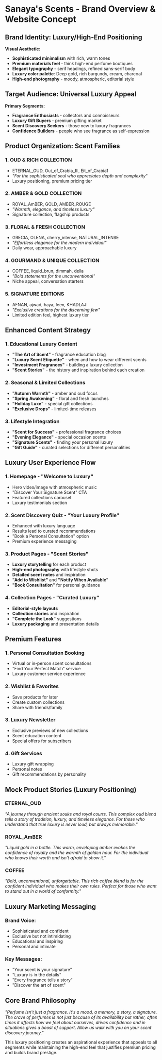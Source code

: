 # Sanaya's Scents - Brand Overview & Website Concept

## Brand Identity: Luxury/High-End Positioning

**Visual Aesthetic:**
- **Sophisticated minimalism** with rich, warm tones
- **Premium materials feel** - think high-end perfume boutiques
- **Elegant typography** - serif headings, refined sans-serif body
- **Luxury color palette**: Deep gold, rich burgundy, cream, charcoal
- **High-end photography** - moody, atmospheric, editorial style

## Target Audience: Universal Luxury Appeal

**Primary Segments:**
- **Fragrance Enthusiasts** - collectors and connoisseurs
- **Luxury Gift Buyers** - premium gifting market
- **Scent Discovery Seekers** - those new to luxury fragrances
- **Confidence Builders** - people who see fragrance as self-expression

## Product Organization: Scent Families

### 1. OUD & RICH COLLECTION
- ETERNAL_OUD, Out_of_Crabia_III, Eit_of_Crabia1
- *"For the sophisticated soul who appreciates depth and complexity"*
- Luxury positioning, premium pricing tier

### 2. AMBER & GOLD COLLECTION
- ROYAL_AmBER, GOLD, AMBER_ROUGE
- *"Warmth, elegance, and timeless luxury"*
- Signature collection, flagship products

### 3. FLORAL & FRESH COLLECTION
- GRECIA, OLENA, cherry_intense, NATURAL_INTENSE
- *"Effortless elegance for the modern individual"*
- Daily wear, approachable luxury

### 4. GOURMAND & UNIQUE COLLECTION
- COFFEE, liquid_brun, dimmah, della
- *"Bold statements for the unconventional"*
- Niche appeal, conversation starters

### 5. SIGNATURE EDITIONS
- AFNAN, ajwad, haya, leen, KHADLAJ
- *"Exclusive creations for the discerning few"*
- Limited edition feel, highest luxury tier

## Enhanced Content Strategy

### 1. Educational Luxury Content
- **"The Art of Scent"** - fragrance education blog
- **"Luxury Scent Etiquette"** - when and how to wear different scents
- **"Investment Fragrances"** - building a luxury collection
- **"Scent Stories"** - the history and inspiration behind each creation

### 2. Seasonal & Limited Collections
- **"Autumn Warmth"** - amber and oud focus
- **"Spring Awakening"** - floral and fresh launches
- **"Holiday Luxe"** - special gift collections
- **"Exclusive Drops"** - limited-time releases

### 3. Lifestyle Integration
- **"Scent for Success"** - professional fragrance choices
- **"Evening Elegance"** - special occasion scents
- **"Signature Scents"** - finding your personal luxury
- **"Gift Guide"** - curated selections for different personalities

## Luxury User Experience Flow

### 1. Homepage - "Welcome to Luxury"
- Hero video/image with atmospheric music
- "Discover Your Signature Scent" CTA
- Featured collections carousel
- Luxury testimonials section

### 2. Scent Discovery Quiz - "Your Luxury Profile"
- Enhanced with luxury language
- Results lead to curated recommendations
- "Book a Personal Consultation" option
- Premium experience messaging

### 3. Product Pages - "Scent Stories"
- **Luxury storytelling** for each product
- **High-end photography** with lifestyle shots
- **Detailed scent notes** and inspiration
- **"Add to Wishlist"** and **"Notify When Available"**
- **"Book Consultation"** for personal guidance

### 4. Collection Pages - "Curated Luxury"
- **Editorial-style layouts**
- **Collection stories** and inspiration
- **"Complete the Look"** suggestions
- **Luxury packaging** and presentation details

## Premium Features

### 1. Personal Consultation Booking
- Virtual or in-person scent consultations
- "Find Your Perfect Match" service
- Luxury customer service experience

### 2. Wishlist & Favorites
- Save products for later
- Create custom collections
- Share with friends/family

### 3. Luxury Newsletter
- Exclusive previews of new collections
- Scent education content
- Special offers for subscribers

### 4. Gift Services
- Luxury gift wrapping
- Personal notes
- Gift recommendations by personality

## Mock Product Stories (Luxury Positioning)

### ETERNAL_OUD
*"A journey through ancient souks and royal courts. This complex oud blend tells a story of tradition, luxury, and timeless elegance. For those who understand that true luxury is never loud, but always memorable."*

### ROYAL_AmBER
*"Liquid gold in a bottle. This warm, enveloping amber evokes the confidence of royalty and the warmth of golden hour. For the individual who knows their worth and isn't afraid to show it."*

### COFFEE
*"Bold, unconventional, unforgettable. This rich coffee blend is for the confident individual who makes their own rules. Perfect for those who want to stand out in a world of conformity."*

## Luxury Marketing Messaging

### Brand Voice:
- Sophisticated and confident
- Exclusive but not intimidating
- Educational and inspiring
- Personal and intimate

### Key Messages:
- "Your scent is your signature"
- "Luxury is in the details"
- "Every fragrance tells a story"
- "Discover the art of scent"

## Core Brand Philosophy

*"Perfume isn't just a fragrance. It's a mood, a memory, a story, a signature. The crave of perfumes is not just because of its availability but rather, often times it affects how we feel about ourselves, drives confidence and in situations gives a boost of support. Allow us walk with you on your scent discovery journey."*

This luxury positioning creates an aspirational experience that appeals to all segments while maintaining the high-end feel that justifies premium pricing and builds brand prestige.

